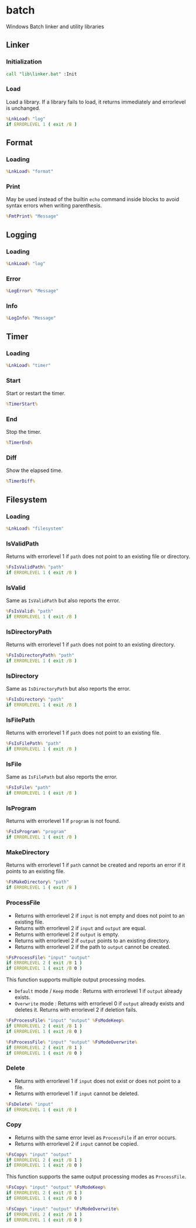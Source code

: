 # batch

Windows Batch linker and utility libraries

## Linker

### Initialization

```bat
call "lib\linker.bat" :Init
```

### Load

Load a library. If a library fails to load, it returns immediately and errorlevel is unchanged.

```bat
%LnkLoad% "log"
if ERRORLEVEL 1 ( exit /B )
```

## Format

### Loading

```bat
%LnkLoad% "format"
```

### Print

May be used instead of the builtin `echo` command inside blocks to avoid syntax errors when writing parenthesis.

```bat
%FmtPrint% "Message"
```

## Logging

### Loading

```bat
%LnkLoad% "log"
```

### Error

```bat
%LogError% "Message"
```

### Info

```bat
%LogInfo% "Message"
```

## Timer

### Loading

```bat
%LnkLoad% "timer"
```

### Start

Start or restart the timer.

```bat
%TimerStart%
```

### End

Stop the timer.

```bat
%TimerEnd%
```

### Diff

Show the elapsed time.

```bat
%TimerDiff%
```

## Filesystem

### Loading

```bat
%LnkLoad% "filesystem"
```

### IsValidPath

Returns with errorlevel 1 if `path` does not point to an existing file or directory.

```bat
%FsIsValidPath% "path"
if ERRORLEVEL 1 ( exit /B )
```

### IsValid

Same as `IsValidPath` but also reports the error.

```bat
%FsIsValid% "path"
if ERRORLEVEL 1 ( exit /B )
```

### IsDirectoryPath

Returns with errorlevel 1 if `path` does not point to an existing directory.

```bat
%FsIsDirectoryPath% "path"
if ERRORLEVEL 1 ( exit /B )
```

### IsDirectory

Same as `IsDirectoryPath` but also reports the error.

```bat
%FsIsDirectory% "path"
if ERRORLEVEL 1 ( exit /B )
```

### IsFilePath

Returns with errorlevel 1 if `path` does not point to an existing file.

```bat
%FsIsFilePath% "path"
if ERRORLEVEL 1 ( exit /B )
```

### IsFile

Same as `IsFilePath` but also reports the error.

```bat
%FsIsFile% "path"
if ERRORLEVEL 1 ( exit /B )
```

### IsProgram

Returns with errorlevel 1 if `program` is not found.

```bat
%FsIsProgram% "program"
if ERRORLEVEL 1 ( exit /B )
```

### MakeDirectory

Returns with errorlevel 1 if `path` cannot be created and reports an error if it points to an existing file.

```bat
%FsMakeDirectory% "path"
if ERRORLEVEL 1 ( exit /B )
```

### ProcessFile

* Returns with errorlevel 2 if `input` is not empty and does not point to an existing file.
* Returns with errorlevel 2 if `input` and `output` are equal.
* Returns with errorlevel 2 if `output` is empty.
* Returns with errorlevel 2 if `output` points to an existing directory.
* Returns with errorlevel 2 if the path to `output` cannot be created.

```bat
%FsProcessFile% "input" "output"
if ERRORLEVEL 2 ( exit /B 1 )
if ERRORLEVEL 1 ( exit /B 0 )
```

This function supports multiple output processing modes.

* `Default` mode / `Keep` mode : Returns with errorlevel 1 if `output` already exists.
* `Overwrite` mode : Returns with errorlevel 0 if `output` already exists and deletes it. Returns with errorlevel 2 if deletion fails.

```bat
%FsProcessFile% "input" "output" %FsModeKeep%
if ERRORLEVEL 2 ( exit /B 1 )
if ERRORLEVEL 1 ( exit /B 0 )
```

```bat
%FsProcessFile% "input" "output" %FsModeOverwrite%
if ERRORLEVEL 2 ( exit /B 1 )
if ERRORLEVEL 1 ( exit /B 0 )
```

### Delete

* Returns with errorlevel 1 if `input` does not exist or does not point to a file.
* Returns with errorlevel 1 if `input` cannot be deleted.

```bat
%FsDelete% "input"
if ERRORLEVEL 1 ( exit /B )
```

### Copy

* Returns with the same error level as `ProcessFile` if an error occurs.
* Returns with errorlevel 2 if `input` cannot be copied.

```bat
%FsCopy% "input" "output"
if ERRORLEVEL 2 ( exit /B 1 )
if ERRORLEVEL 1 ( exit /B 0 )
```

This function supports the same output processing modes as `ProcessFile`.

```bat
%FsCopy% "input" "output" %FsModeKeep%
if ERRORLEVEL 2 ( exit /B 1 )
if ERRORLEVEL 1 ( exit /B 0 )
```

```bat
%FsCopy% "input" "output" %FsModeOverwrite%
if ERRORLEVEL 2 ( exit /B 1 )
if ERRORLEVEL 1 ( exit /B 0 )
```
